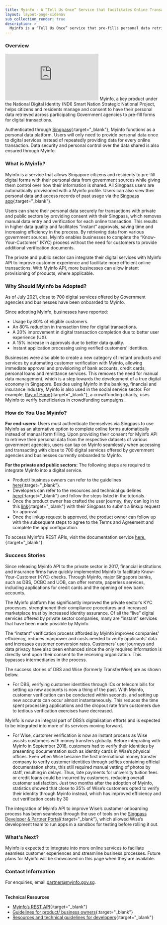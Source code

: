 ```yaml
---
title: Myinfo - A “Tell Us Once” Service that facilitates Online Transactions for Individuals
layout: layout-page-sidenav
sub_collection_render: true
description: >
  Myinfo is a “Tell Us Once” service that pre-fills personal data retrieved from government sources for online transactions.
---
```


### Overview

<iframe src="https://www.youtube.com/embed/OBw8A0GQOIk?showinfo=0" frameborder="0" allow="accelerometer; autoplay; encrypted-media; gyroscope; picture-in-picture" allowfullscreen></iframe>
Myinfo, a key product under the National Digital Identity (NDI) Smart Nation Strategic National Project, helps citizens and residents manage and consent to have their personal data retrieved across participating Government agencies to pre-fill forms for digital transactions.

Authenticated through [Singpass](https://www.singpass.gov.sg/main){:target="\_blank"}, Myinfo functions as a personal data platform. Users will only need to provide personal data once to digital services instead of repeatedly providing data for every online transaction. Data security and personal control over the data shared is also ensured through Myinfo.

### What is Myinfo?

Myinfo is a service that allows Singapore citizens and residents to pre-fill digital forms with their personal data from government sources while giving them control over how their information is shared. All Singpass users are automatically provisioned with a Myinfo profile. Users can also view their personal data and access records of past usage via the [Singpass app](https://app.singpass.gov.sg/){:target="\_blank"}.

Users can share their personal data securely for transactions with private and public sectors by providing consent with their Singpass, which removes manual data entry and verification for each online transaction. This results in higher data quality and facilitates “instant” approvals, saving time and increasing efficiency in the process. By retrieving data from various government sources, Myinfo enables businesses to complete the “Know-Your-Customer” (KYC) process without the need for customers to provide additional verification documents.

The private and public sector can integrate their digital services with Myinfo API to improve customer experience and facilitate more efficient online transactions. With Myinfo API, more businesses can allow instant provisioning of products, where applicable.

### Why Should Myinfo be Adopted?

As of July 2021, close to 700 digital services offered by Government agencies and businesses have been onboarded to Myinfo.

Since adopting Myinfo, businesses have reported:

- Usage by 80% of eligible customers.
- An 80% reduction in transaction time for digital transactions.
- A 20% improvement in digital transaction completion due to better user experience (UX).
- A 15% increase in approvals due to better data quality.
- Instant application processing using verified customers’ identities.

Businesses were also able to create a new category of instant products and services by automating customer verification with Myinfo, allowing immediate approval and provisioning of bank accounts, credit cards, personal loans and remittance services. This removes the need for manual data management, which is a step towards the development of a true digital economy in Singapore. Besides using Myinfo in the banking, financial and insurance industry, Myinfo is also used in the social service sector. For example, [Ray of Hope](https://rayofhope.sg/){:target="\_blank"}, a crowdfunding charity, uses Myinfo to verify beneficiaries in crowdfunding campaigns.

### How do You Use Myinfo?

**For end-users:** Users must authenticate themselves via Singpass to use Myinfo as an alternative option to complete online forms automatically instead of manual form filling. Upon providing their consent for Myinfo API to retrieve their personal data from the respective datasets of various government agencies, users can tap on Myinfo seamlessly when accessing and transacting with close to 700 digital services offered by government agencies and businesses currently onboarded to Myinfo.

**For the private and public sectors:** The following steps are required to integrate Myinfo into a digital service.

- Product/ business owners can refer to the guidelines [here](https://api.singpass.gov.sg/library/myinfo/business/implementation-reference-journey){:target="\_blank"}.
- Developers can refer to the resources and technical guidelines [here](https://api.singpass.gov.sg/library/myinfo/developers/implementation-technical-requirements){:target="\_blank"} and follow the steps listed in the tutorials.
- Once the product owner has crafted the user journey, they can log in to this [link](https://api.singpass.gov.sg){:target="\_blank"} with their Singpass to submit a linkup request for approval.
- Once the linkup request is approved, the product owner can follow up with the subsequent steps to agree to the Terms and Agreement and complete the app configuration.

To access Myinfo’s REST APIs, visit the documentation service [here.](https://docs.developer.gov.sg/docs/myinfo-ekyc-interface-specification/){:target="\_blank"}

### Success Stories

Since releasing Myinfo API to the private sector in 2017, financial institutions and insurance firms have quickly implemented Myinfo to facilitate Know-Your-Customer (KYC) checks. Through Myinfo, major Singapore banks, such as DBS, OCBC and UOB, can offer remote, paperless services, including applications for credit cards and the opening of new bank accounts.

The Myinfo platform has significantly improved the private sector’s KYC processes, strengthened their compliance procedures and increased marketplace trust by increased identity assurance. Of all the “live” digital services offered by private sector companies, many are “instant” services that have been made possible by Myinfo.

The “instant” verification process afforded by Myinfo improves companies’ efficiency, reduces manpower and costs needed to verify applicants’ data and increases customer conversion rates. Customers’ user journeys and data privacy have also been enhanced since the only required information is directly sent upon their consent to the receiving organization. This bypasses intermediaries in the process.

The success stories of DBS and Wise (formerly TransferWise) are as shown below.

- For DBS, verifying customer identities through ICs or telecom bills for setting up new accounts is now a thing of the past. With Myinfo, customer verification can be conducted within seconds, and setting up new accounts can occur almost instantaneously. This reduces the time spent processing applications and the dropout rate from customers due to tedious verification exercises have decreased.

MyInfo is now an integral part of DBS’s digitalisation efforts and is expected to be integrated into more of its services moving forward.

- For Wise, customer verification is now an instant process as Wise assists customers with money transfers globally. Before integrating with Myinfo in September 2018, customers had to verify their identities by presenting documentation such as identity cards in Wise’s physical offices. Even when Wise became the first international money transfer company to verify customer identities through selfies containing official documentation shots, this still required manual vetting of photos by staff, resulting in delays. Thus, late payments for university tuition fees or credit loans could be incurred by customers, reducing overall customer satisfaction. Just two months after the adoption of Myinfo, statistics showed that close to 35% of Wise’s customers opted to verify their identity through Myinfo instead, which has improved efficiency and cut verification costs by 30

The integration of Myinfo API to improve Wise’s customer onboarding process has been seamless through the use of tools on the [Singpass Developer & Partner Portal](C:\Users\GT-JONGXH\AppData\Local\Microsoft\Windows\INetCache\Content.Outlook\LK707QU4\api.singpass.gov.sg){:target="\_blank"}, which allowed Wise’s development team to run apps in a sandbox for testing before rolling it out.

### What's Next?

Myinfo is expected to integrate into more online services to faciliate seamless customer experiences and streamline business processes. Future plans for Myinfo will be showcased on this page when they are available.

### Contact Information

For enquiries, email <partner@myinfo.gov.sg>.

<br/>**Technical Resources**

- [Myinfo’s REST API](https://docs.developer.gov.sg/docs/myinfo-ekyc-interface-specification/){:target="\_blank"}
- [Guidelines for product/ business owners](https://api.singpass.gov.sg/library/myinfo/business/implementation-reference-journey){:target="\_blank"}
- [Resources and technical guidelines for developers](https://api.singpass.gov.sg/library/myinfo/developers/implementation-technical-requirements){:target="\_blank"}
